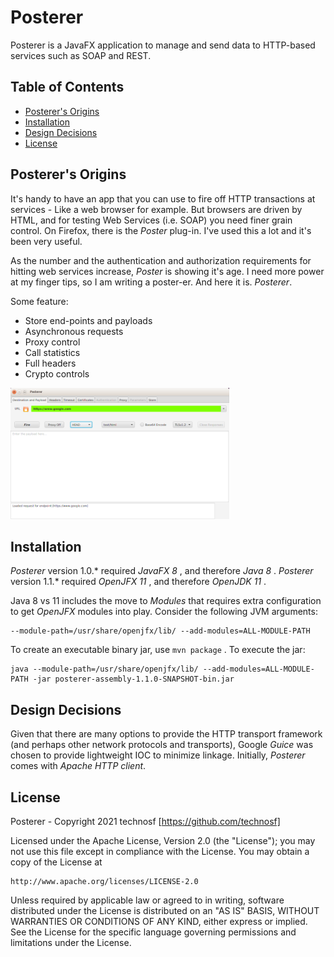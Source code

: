 # Posterer #

Posterer is a JavaFX application to manage and send data to HTTP-based services such as SOAP and REST.


## Table of Contents ##

- [Posterer's Origins](#posterers-origins)
- [Installation ](#installation)
- [Design Decisions ](#design-decisions)
- [License](#license)


## Posterer's Origins ##

It's handy to have an app that you can use to fire off HTTP transactions at services - Like a web browser for example. But browsers are driven by HTML, and for testing Web Services (i.e. SOAP) you need finer grain control. On Firefox, there is the _Poster_ plug-in. I've used this a lot and it's been very useful. 

As the number and the authentication and authorization requirements for hitting web services increase, _Poster_ is showing it's age. I need more power at my finger tips, so I am writing a poster-er. And here it is. _Posterer_.

Some feature:
* Store end-points and payloads
* Asynchronous requests
* Proxy control
* Call statistics
* Full headers
* Crypto controls

<a href="./doc/posterer.png"><img src="./doc/posterer.png" width="350" height="210" /></a>

## Installation ##

_Posterer_  version 1.0.* required  _JavaFX 8_ , and therefore _Java 8_ . 
_Posterer_  version 1.1.* required  _OpenJFX 11_ , and therefore _OpenJDK 11_ . 

Java 8 vs 11 includes the move to _Modules_ that requires extra configuration to get _OpenJFX_  modules into play. Consider the following JVM arguments:

	--module-path=/usr/share/openjfx/lib/ --add-modules=ALL-MODULE-PATH

To create an executable binary jar, use `mvn package` .
To execute the jar: 

```
java --module-path=/usr/share/openjfx/lib/ --add-modules=ALL-MODULE-PATH -jar posterer-assembly-1.1.0-SNAPSHOT-bin.jar
```


## Design Decisions ##

Given that there are many options to provide the HTTP transport framework (and perhaps other network protocols and transports), Google _Guice_ was chosen to provide lightweight IOC to minimize linkage. Initially, _Posterer_ comes with _Apache HTTP client_. 


## License ##

Posterer - Copyright 2021 technosf [https://github.com/technosf]

Licensed under the Apache License, Version 2.0 (the "License");
you may not use this file except in compliance with the License.
You may obtain a copy of the License at

	http://www.apache.org/licenses/LICENSE-2.0

Unless required by applicable law or agreed to in writing, software
distributed under the License is distributed on an "AS IS" BASIS,
WITHOUT WARRANTIES OR CONDITIONS OF ANY KIND, either express or implied.
See the License for the specific language governing permissions and
limitations under the License.